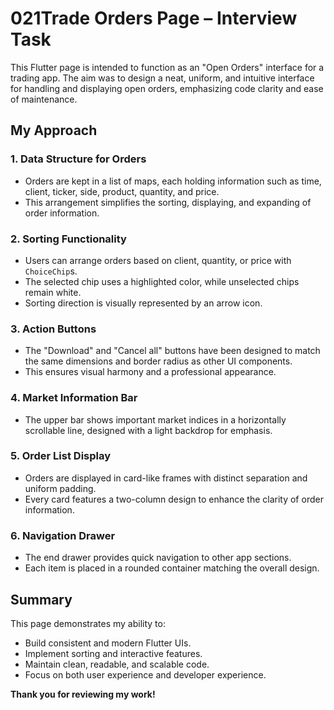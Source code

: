 # 021Trade Orders Page – Interview Task
This Flutter page is intended to function as an "Open Orders" interface for a trading app. The aim was to design a neat, uniform, and intuitive interface for handling and displaying open orders, emphasizing code clarity and ease of maintenance. 

## My Approach

### 1. **Data Structure for Orders**
- Orders are kept in a list of maps, each holding information such as time, client, ticker, side, product, quantity, and price.
- This arrangement simplifies the sorting, displaying, and expanding of order information. 

### 2. **Sorting Functionality**
- Users can arrange orders based on client, quantity, or price with `ChoiceChip`s.
- The selected chip uses a highlighted color, while unselected chips remain white.
- Sorting direction is visually represented by an arrow icon.

### 3. **Action Buttons**
- The "Download" and "Cancel all" buttons have been designed to match the same dimensions and border radius as other UI components.
- This ensures visual harmony and a professional appearance.

### 4. **Market Information Bar**
- The upper bar shows important market indices in a horizontally scrollable line, designed with a light backdrop for emphasis.

### 5. **Order List Display**
- Orders are displayed in card-like frames with distinct separation and uniform padding. 
-  Every card features a two-column design to enhance the clarity of order information.
  
### 6. **Navigation Drawer**
- The end drawer provides quick navigation to other app sections.
- Each item is placed in a rounded container matching the overall design.

## Summary

This page demonstrates my ability to:
- Build consistent and modern Flutter UIs.
- Implement sorting and interactive features.
- Maintain clean, readable, and scalable code.
- Focus on both user experience and developer experience.

**Thank you for reviewing my work!**
